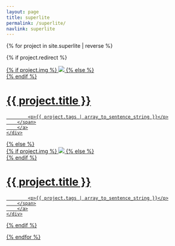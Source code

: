 ```yaml
---
layout: page
title: superlite
permalink: /superlite/
navlink: superlite
---
```


{% for project in site.superlite | reverse %}

{% if project.redirect %}
<div class="project">
    <div class="thumbnail">
        <a href="{{ site.baseurl }}/pdf/{{ project.redirect }}" target="_blank">
        {% if project.img %}
        <img class="thumbnail" src="{{ site.baseurl }}/img/{{ project.img }}"/>
        {% else %}
        <div class="thumbnail blankbox"></div>
        {% endif %}    
        <span>
            <h1>{{ project.title }}</h1>

            <p>{{ project.tags | array_to_sentence_string }}</p>
        </span>
        </a>
    </div>
</div>
{% else %}

<div class="project ">
    <div class="thumbnail">
        <a href="{{ site.baseurl }}{{ project.url }}">
        {% if project.img %}
        <img class="thumbnail" src="{{ site.baseurl }}/img/{{ project.img }}"/>
        {% else %}
        <div class="thumbnail blankbox"></div>
        {% endif %}    
        <span>
            <h1>{{ project.title }}</h1>

            <p>{{ project.tags | array_to_sentence_string }}</p>
        </span>
        </a>
    </div>
</div>

{% endif %}

{% endfor %}
